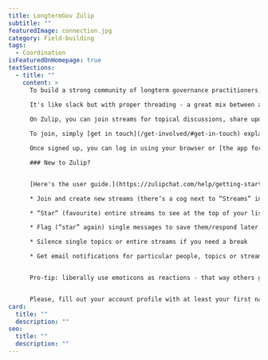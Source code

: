 ```yaml
---
title: LongtermGov Zulip
subtitle: ""
featuredImage: connection.jpg
category: Field-building
tags:
  - Coordination
isFeaturedOnHomepage: true
textSections:
  - title: ""
    content: >
      To build a strong community of longterm governance practitioners, researchers and supporters, we invite you to join our Zulip server. 
      
      It's like slack but with proper threading - a great mix between a chat and a forum that won't flood your email inbox.

      On Zulip, you can join streams for topical discussions, share updates, job postings and more. You can also have private chats - one-on-one or in groups.

      To join, simply [get in touch](/get-involved/#get-in-touch) explaining why you'd be a good fit for our network.

      Once signed up, you can log in using your browser or [the app for your phone](https://play.google.com/store/apps/details?id=com.zulipmobile&hl=en_US) at [longtermov.zulipchat.com](https://longtermov.zulipchat.com).

      ### New to Zulip?


      [Here's the user guide.](https://zulipchat.com/help/getting-started-with-zulip) You can:

      * Join and create new streams (there’s a cog next to “Streams” in the left panel, if clicked, a tab in the pop-up window shows “All streams”, as well as a “+” to create new ones)

      * “Star” (favourite) entire streams to see at the top of your list

      * Flag (“star” again) single messages to save them/respond later

      * Silence single topics or entire streams if you need a break

      * Get email notifications for particular people, topics or streams


      Pro-tip: liberally use emoticons as reactions - that way others get feedback despite you not saying anything.


      Please, fill out your account profile with at least your first name, a profile picture and a short bio. That makes it easier to get a feel for who’s who.
card:
  title: ""
  description: ""
seo:
  title: ""
  description: ""
---
```

